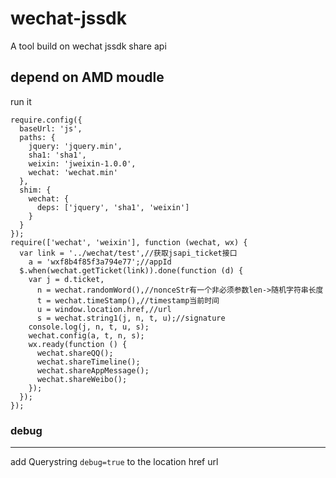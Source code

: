 # wechat-jssdk
A tool build on wechat jssdk share api

## depend on AMD moudle
run it

```
require.config({
  baseUrl: 'js',
  paths: {
    jquery: 'jquery.min',
    sha1: 'sha1',
    weixin: 'jweixin-1.0.0',
    wechat: 'wechat.min'
  },
  shim: {
    wechat: {
      deps: ['jquery', 'sha1', 'weixin']
    }
  }
});
require(['wechat', 'weixin'], function (wechat, wx) {
  var link = '../wechat/test',//获取jsapi_ticket接口
    a = 'wxf8b4f85f3a794e77';//appId
  $.when(wechat.getTicket(link)).done(function (d) {
    var j = d.ticket,
      n = wechat.randomWord(),//nonceStr有一个非必须参数len->随机字符串长度
      t = wechat.timeStamp(),//timestamp当前时间
      u = window.location.href,//url
      s = wechat.string1(j, n, t, u);//signature
    console.log(j, n, t, u, s);
    wechat.config(a, t, n, s);
    wx.ready(function () {
      wechat.shareQQ();
      wechat.shareTimeline();
      wechat.shareAppMessage();
      wechat.shareWeibo();
    });
  });
});

```
### debug
---
add Querystring `debug=true` to the location href url 